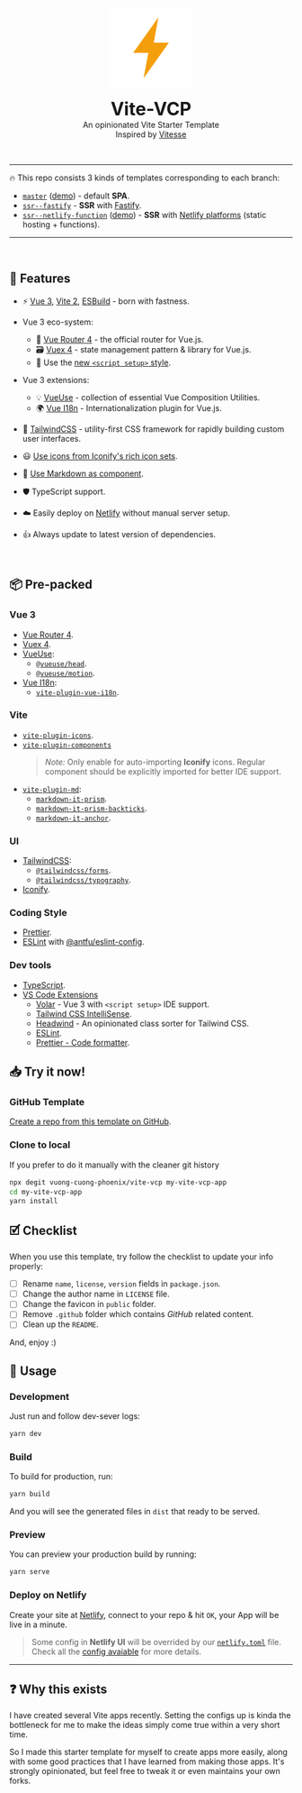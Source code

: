 <p align='center'>
  <img src="./.github/images/ion-ios-bolt.png" alt="Vite-VCP image">
</p>

<p align='center'>
  <b style="font-size: 2rem">Vite-VCP</b>
  <br />
  An opinionated Vite Starter Template
  <br />
  Inspired by <a href="https://github.com/antfu/vitesse">Vitesse</a>
</p>

<br />

---

🔥 This repo consists 3 kinds of templates corresponding to each branch:

- [`master`](https://github.com/vuong-cuong-phoenix/vite-vcp/tree/master) ([demo](https://vite-vcp.netlify.app)) - default **SPA**.
- [`ssr--fastify`](https://github.com/vuong-cuong-phoenix/vite-vcp/tree/ssr--fastify) - **SSR** with [Fastify](https://www.fastify.io/).
- [`ssr--netlify-function`](https://github.com/vuong-cuong-phoenix/vite-vcp/tree/ssr--netlify-function) ([demo](https://vite-vcp-ssr.netlify.app)) - **SSR** with [Netlify platforms](https://www.netlify.com/products/) (static hosting + functions).

---

<br />

## 💪 Features

- ⚡️ [Vue 3](https://github.com/vuejs/vue-next), [Vite 2](https://github.com/vitejs/vite), [ESBuild](https://github.com/evanw/esbuild) - born with fastness.

- Vue 3 eco-system:

  - 🚀 [Vue Router 4](https://github.com/vuejs/vue-router-next) - the official router for Vue.js.
  - 🗃️ [Vuex 4](https://github.com/vuejs/vuex/tree/4.0) - state management pattern & library for Vue.js.
  - 📜 Use the [new `<script setup>` style](https://github.com/vuejs/rfcs/pull/227).

- Vue 3 extensions:

  - 💡 [VueUse](https://github.com/vueuse/vueuse) - collection of essential Vue Composition Utilities.
  - 🌍 [Vue I18n](https://github.com/intlify/vue-i18n-next) - Internationalization plugin for Vue.js.

- 🎨 [TailwindCSS](https://github.com/windicss/windicss) - utility-first CSS framework for rapidly building custom user interfaces.

- 😃 [Use icons from Iconify's rich icon sets](https://github.com/iconify).

- 📝 [Use Markdown as component](./src/components).

- 🛡️ TypeScript support.

- ☁️️ Easily deploy on [Netlify](./netlify.toml) without manual server setup.

- 👍 Always update to latest version of dependencies.

<br>

## 📦 Pre-packed

### Vue 3

- [Vue Router 4](https://github.com/vuejs/vue-router-next).
- [Vuex 4](https://github.com/vuejs/vuex/tree/4.0).
- [VueUse](https://github.com/vueuse/vueuse):
  - [`@vueuse/head`](https://github.com/vueuse/head).
  - [`@vueuse/motion`](https://github.com/vueuse/motion).
- [Vue I18n](https://github.com/intlify/vue-i18n-next):
  - [`vite-plugin-vue-i18n`](https://github.com/intlify/vite-plugin-vue-i18n).

### Vite

- [`vite-plugin-icons`](https://github.com/antfu/vite-plugin-icons).
- [`vite-plugin-components`](https://github.com/antfu/vite-plugin-components)
  > _Note:_ Only enable for auto-importing **Iconify** icons. Regular component should be explicitly imported for better IDE support.
- [`vite-plugin-md`](https://github.com/antfu/vite-plugin-md):
  - [`markdown-it-prism`](https://github.com/jGleitz/markdown-it-prism).
  - [`markdown-it-prism-backticks`](https://github.com/stevejay/markdown-it-prism-backticks).
  - [`markdown-it-anchor`](https://github.com/valeriangalliat/markdown-it-anchor).

### UI

- [TailwindCSS](https://github.com/windicss/windicss):
  - [`@tailwindcss/forms`](https://github.com/tailwindlabs/tailwindcss-forms).
  - [`@tailwindcss/typography`](https://github.com/tailwindlabs/tailwindcss-typography).
- [Iconify](https://github.com/iconify).

### Coding Style

- [Prettier](https://prettier.io/).
- [ESLint](https://eslint.org/) with [@antfu/eslint-config](https://github.com/antfu/eslint-config).

### Dev tools

- [TypeScript](https://www.typescriptlang.org/).
- [VS Code Extensions](./.vscode/extensions.json)
  - [Volar](https://marketplace.visualstudio.com/items?itemName=johnsoncodehk.volar) - Vue 3 with `<script setup>` IDE support.
  - [Tailwind CSS IntelliSense](https://marketplace.visualstudio.com/items?itemName=bradlc.vscode-tailwindcss).
  - [Headwind](https://marketplace.visualstudio.com/items?itemName=bradlc.vscode-tailwindcss) - An opinionated class sorter for Tailwind CSS.
  - [ESLint](https://marketplace.visualstudio.com/items?itemName=dbaeumer.vscode-eslint).
  - [Prettier - Code formatter](https://marketplace.visualstudio.com/items?itemName=esbenp.prettier-vscode).

## 📥 Try it now!

### GitHub Template

[Create a repo from this template on GitHub](https://github.com/vuong-cuong-phoenix/vite-vcp/generate).

### Clone to local

If you prefer to do it manually with the cleaner git history

```bash
npx degit vuong-cuong-phoenix/vite-vcp my-vite-vcp-app
cd my-vite-vcp-app
yarn install
```

## 🗹 Checklist

When you use this template, try follow the checklist to update your info properly:

- [ ] Rename `name`, `license`, `version` fields in `package.json`.
- [ ] Change the author name in `LICENSE` file.
- [ ] Change the favicon in `public` folder.
- [ ] Remove `.github` folder which contains _GitHub_ related content.
- [ ] Clean up the `README`.

And, enjoy :)

## 💁 Usage

### Development

Just run and follow dev-sever logs:

```bash
yarn dev
```

### Build

To build for production, run:

```bash
yarn build
```

And you will see the generated files in `dist` that ready to be served.

### Preview

You can preview your production build by running:

```bash
yarn serve
```

### Deploy on Netlify

Create your site at [Netlify](https://app.netlify.com), connect to your repo & hit `OK`, your App will be live in a minute.

> Some config in **Netlify UI** will be overrided by our [`netlify.toml`](./netlify.toml) file. Check all the [config avaiable](https://app.netlify.com) for more details.

---

## ❓ Why this exists

I have created several Vite apps recently. Setting the configs up is kinda the bottleneck for me to make the ideas simply come true within a very short time.

So I made this starter template for myself to create apps more easily, along with some good practices that I have learned from making those apps. It's strongly opinionated, but feel free to tweak it or even maintains your own forks.
